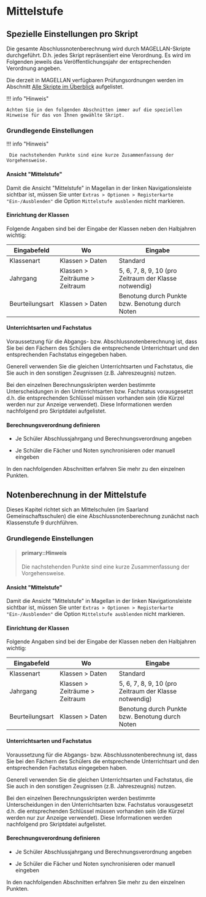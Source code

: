 # Mittelstufe

## Spezielle Einstellungen pro Skript

Die gesamte Abschlussnotenberechnung wird durch MAGELLAN-Skripte durchgeführt. D.h. jedes Skript repräsentiert eine Verordnung. Es wird im Folgenden jeweils das Veröffentlichungsjahr der entsprechenden Verordnung angeben.

Die derzeit in MAGELLAN verfügbaren Prüfungsordnungen werden im Abschnitt [Alle Skripte im Überblick](alle_skripte_im_uberblick.md) aufgelistet.

!!! info "Hinweis"

    Achten Sie in den folgenden Abschnitten immer auf die speziellen Hinweise für das von Ihnen gewählte Skript.

### Grundlegende Einstellungen

!!! info "Hinweis"

     Die nachstehenden Punkte sind eine kurze Zusammenfassung der Vorgehensweise.

#### Ansicht "Mittelstufe"

Damit die Ansicht "Mittelstufe" in Magellan in der linken Navigationsleiste sichtbar ist, müssen Sie unter `Extras > Optionen > Registerkarte "Ein-/Ausblenden"`  die Option `Mittelstufe ausblenden` nicht markieren.

#### Einrichtung der Klassen

Folgende Angaben sind bei der Eingabe der Klassen neben den Halbjahren wichtig:

| Eingabefeld | Wo|Eingabe |
| --- | --- | ---
| Klassenart | Klassen > Daten|Standard |
| Jahrgang |Klassen > Zeiträume > Zeitraum| 5, 6, 7, 8, 9, 10 (pro Zeitraum der Klasse notwendig) |
| Beurteilungsart |Klassen > Daten| Benotung durch Punkte bzw. Benotung durch Noten |

#### Unterrichtsarten und Fachstatus

Voraussetzung für die Abgangs- bzw. Abschlussnotenberechnung ist, dass Sie bei den Fächern des Schülers die entsprechende Unterrichtsart und den entsprechenden Fachstatus eingegeben haben.

Generell verwenden Sie die gleichen Unterrichtsarten und Fachstatus, die Sie auch in den sonstigen Zeugnissen (z.B. Jahreszeugnis) nutzen.

Bei den einzelnen Berechnungsskripten werden bestimmte Unterscheidungen in den Unterrichtsarten bzw. Fachstatus vorausgesetzt d.h. die entsprechenden Schlüssel müssen vorhanden sein (die Kürzel werden nur zur Anzeige verwendet). Diese Informationen werden nachfolgend pro Skriptdatei aufgelistet.

#### Berechnungsverordnung definieren

* Je Schüler Abschlussjahrgang und Berechnungsverordnung angeben

* Je Schüler die Fächer und Noten synchronisieren oder manuell eingeben

In den nachfolgenden Abschnitten erfahren Sie mehr zu den einzelnen Punkten.

## Notenberechnung in der Mittelstufe

Dieses Kapitel richtet sich an Mittelschulen (im Saarland Gemeinschaftsschulen) die eine Abschlussnotenberechnung zunächst nach Klassenstufe 9 durchführen.

### Grundlegende Einstellungen

> #### primary::Hinweis
>
>  Die nachstehenden Punkte sind eine kurze Zusammenfassung der Vorgehensweise.

#### Ansicht "Mittelstufe"

Damit die Ansicht "Mittelstufe" in Magellan in der linken Navigationsleiste sichtbar ist, müssen Sie unter `Extras > Optionen > Registerkarte "Ein-/Ausblenden"`  die Option `Mittelstufe ausblenden` nicht markieren.

#### Einrichtung der Klassen

Folgende Angaben sind bei der Eingabe der Klassen neben den Halbjahren wichtig:


| Eingabefeld     | Wo                             | Eingabe                                  |
|-----------------|--------------------------------|------------------------------------------|
| Klassenart      | Klassen > Daten                | Standard                                 |
| Jahrgang        | Klassen > Zeiträume > Zeitraum | 5, 6, 7, 8, 9, 10 \(pro Zeitraum der Klasse notwendig\) |
| Beurteilungsart | Klassen > Daten                | Benotung durch Punkte bzw. Benotung durch Noten |



#### Unterrichtsarten und Fachstatus

Voraussetzung für die Abgangs- bzw. Abschlussnotenberechnung ist, dass Sie bei den Fächern des Schülers die entsprechende Unterrichtsart und den entsprechenden Fachstatus eingegeben haben.

Generell verwenden Sie die gleichen Unterrichtsarten und Fachstatus, die Sie auch in den sonstigen Zeugnissen \(z.B. Jahreszeugnis\) nutzen.

Bei den einzelnen Berechnungsskripten werden bestimmte Unterscheidungen in den Unterrichtsarten bzw. Fachstatus vorausgesetzt d.h. die entsprechenden Schlüssel müssen vorhanden sein \(die Kürzel werden nur zur Anzeige verwendet\). Diese Informationen werden nachfolgend pro Skriptdatei aufgelistet.

#### Berechnungsverordnung definieren

* Je Schüler Abschlussjahrgang und Berechnungsverordnung angeben

* Je Schüler die Fächer und Noten synchronisieren oder manuell eingeben

In den nachfolgenden Abschnitten erfahren Sie mehr zu den einzelnen Punkten.

